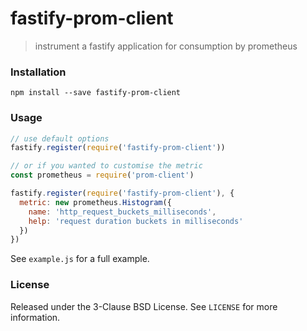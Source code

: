 # fastify-prom-client
> instrument a fastify application for consumption by prometheus

### Installation 

    npm install --save fastify-prom-client

### Usage
```js
// use default options
fastify.register(require('fastify-prom-client'))

// or if you wanted to customise the metric
const prometheus = require('prom-client')

fastify.register(require('fastify-prom-client'), {
  metric: new prometheus.Histogram({
    name: 'http_request_buckets_milliseconds',
    help: 'request duration buckets in milliseconds'
  })
})
```

See `example.js` for a full example.

### License
Released under the 3-Clause BSD License. See `LICENSE` for more information.
